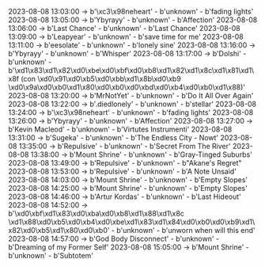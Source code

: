 2023-08-08 13:03:00 -> b'\xc3\x98neheart' - b'unknown' - b'fading lights'
2023-08-08 13:05:00 -> b'Ybyrayy' - b'unknown' - b'Affection'
2023-08-08 13:06:00 -> b'Last Chance' - b'unknown' - b'Last Chance'
2023-08-08 13:09:00 -> b'Leapyear' - b'unknown' - b'save time for me'
2023-08-08 13:11:00 -> b'eesolate' - b'unknown' - b'lonely sine'
2023-08-08 13:16:00 -> b'Ybyrayy' - b'unknown' - b'Whisper'
2023-08-08 13:17:00 -> b'Dolshi' - b'unknown' - b'\xd1\x83\xd1\x82\xd0\xbe\xd0\xbf\xd0\xb8\xd1\x82\xd1\x8c\xd1\x81\xd1\x8f (con \xd0\x91\xd0\xb5\xd0\xbb\xd1\x8b\xd0\xb9 \xd0\x9a\xd0\xb0\xd1\x80\xd0\xb0\xd0\xbd\xd0\xb4\xd0\xb0\xd1\x88)'
2023-08-08 13:20:00 -> b'MrNotYet' - b'unknown' - b'Do It All Over Again'
2023-08-08 13:22:00 -> b'.diedlonely' - b'unknown' - b'stellar'
2023-08-08 13:24:00 -> b'\xc3\x98neheart' - b'unknown' - b'fading lights'
2023-08-08 13:26:00 -> b'Ybyrayy' - b'unknown' - b'Affection'
2023-08-08 13:27:00 -> b'Kevin Macleod' - b'unknown' - b'Virtutes Instrumenti'
2023-08-08 13:31:00 -> b'Sugeka' - b'unknown' - b'The Endless City - Nowt'
2023-08-08 13:35:00 -> b'Repulsive' - b'unknown' - b'Secret From The River'
2023-08-08 13:38:00 -> b'Mount Shrine' - b'unknown' - b'Gray-Tinged Suburbs'
2023-08-08 13:49:00 -> b'Repulsive' - b'unknown' - b"Akane's Regret"
2023-08-08 13:53:00 -> b'Repulsive' - b'unknown' - b'A Note Unsaid'
2023-08-08 14:03:00 -> b'Mount Shrine' - b'unknown' - b'Empty Slopes'
2023-08-08 14:25:00 -> b'Mount Shrine' - b'unknown' - b'Empty Slopes'
2023-08-08 14:46:00 -> b'Artur Kordas' - b'unknown' - b'Last Hideout'
2023-08-08 14:52:00 -> b'\xd0\xbf\xd1\x83\xd0\xba\xd0\xb8\xd1\x88\xd1\x8c \xd1\x88\xd0\xb5\xd0\xb4\xd0\xbe\xd1\x83\xd1\x84\xd0\xb0\xd0\xb9\xd1\x82\xd0\xb5\xd1\x80\xd0\xb0' - b'unknown' - b'unworn when will this end'
2023-08-08 14:57:00 -> b'God Body Disconnect' - b'unknown' - b'Dreaming of my Former Self'
2023-08-08 15:05:00 -> b'Mount Shrine' - b'unknown' - b'Subtotem'
